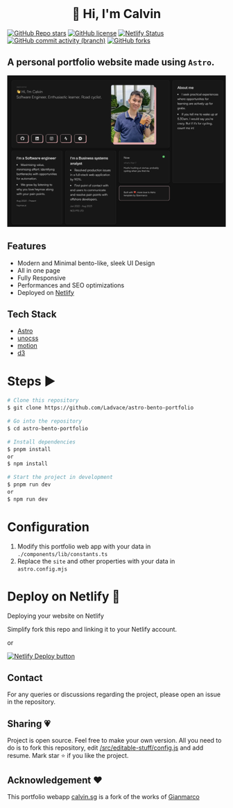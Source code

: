 <!-- PROJECT LOGO -->
<br />
<p align="center">
  <h1 align="center">👋 Hi, I'm Calvin</h1>
</p>
<!-- PROJECT LOGO -->

[![GitHub Repo stars](https://img.shields.io/github/stars/calvindotsg/portfolio-v2)](https://github.com/calvindotsg/portfolio-v2/stargazers)
[![GitHub license](https://img.shields.io/github/license/calvindotsg/portfolio-v2)](./LICENSE)
[![Netlify Status](https://api.netlify.com/api/v1/badges/1e7b40f5-97bf-4baa-8648-dd03494f3e53/deploy-status)](https://app.netlify.com/sites/calvindotsg/deploys)
[![GitHub commit activity (branch)](https://img.shields.io/github/commit-activity/w/calvindotsg/portfolio-v2/main)](https://github.com/calvindotsg/portfolio-v2/commits/main/)
[![GitHub forks](https://img.shields.io/github/forks/calvindotsg/portfolio-v2)](https://github.com/calvindotsg/portfolio-v2/forks)

## A personal portfolio website made using `Astro`.

![Calvin portfolio webapp preview](public/preview.png)

## Features

- Modern and Minimal bento-like, sleek UI Design
- All in one page
- Fully Responsive
- Performances and SEO optimizations
- Deployed on [Netlify](https://www.netlify.com/)

## Tech Stack

- [Astro](https://astro.build)
- [unocss](https://unocss.dev/)
- [motion](https://motion.dev/)
- [d3](https://d3js.org/)

# Steps ▶️

```bash
# Clone this repository
$ git clone https://github.com/Ladvace/astro-bento-portfolio
```

```bash
# Go into the repository
$ cd astro-bento-portfolio
```

```bash
# Install dependencies
$ pnpm install
or
$ npm install
```

```bash
# Start the project in development
$ pnpm run dev
or
$ npm run dev
```

# Configuration

1. Modify this portfolio web app with your data in `./components/lib/constants.ts`
2. Replace the `site` and other properties with your data in `astro.config.mjs`

# Deploy on Netlify 🚀

Deploying your website on Netlify

Simplify fork this repo and linking it to your Netlify account.

or

[![Netlify Deploy button](https://www.netlify.com/img/deploy/button.svg)](https://app.netlify.com/start/deploy?repository=https://github.com/calvindotsg/portfolio-v2)

## Contact
For any queries or discussions regarding the project, please open an issue in the repository.

## Sharing 💗

Project is open source. Feel free to make your own version. All you need to do is to fork this repository,
edit [/src/editable-stuff/config.js](./src/editable-stuff/config.js) and add resume. Mark star ⭐ if you like the project.

## Acknowledgement ❤️

This portfolio webapp [calvin.sg](https://calvin.sg) is a fork of the works of [Gianmarco](https://github.com/Ladvace)
